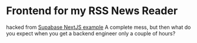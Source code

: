 # Frontend for my RSS News Reader

hacked from [Supabase NextJS example](https://github.com/supabase/supabase/tree/master/examples/user-management/nextjs-user-management)
A complete mess, but then what do you expect when you get a backend engineer only a couple of hours?


